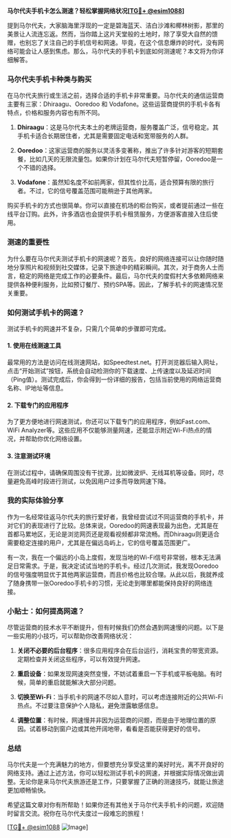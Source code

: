 **马尔代夫手机卡怎么测速？轻松掌握网络状况[[TG💪+ @esim1088](https://t.me/s/esim1088)]**

提到马尔代夫，大家脑海里浮现的一定是碧海蓝天、洁白沙滩和椰林树影，那里的美景让人流连忘返。然而，当你踏上这片天堂般的土地时，除了享受大自然的馈赠，也别忘了关注自己的手机信号和网速。毕竟，在这个信息爆炸的时代，没有网络可能会让人感到焦虑。那么，马尔代夫的手机卡到底如何测速呢？本文将为你详细解答。

### 马尔代夫手机卡种类与购买

在马尔代夫旅行或生活之前，选择合适的手机卡非常重要。马尔代夫的通信运营商主要有三家：Dhiraagu、Ooredoo 和 Vodafone。这些运营商提供的手机卡各有特点，价格和服务内容也有所不同。

1. **Dhiraagu**：这是马尔代夫本土的老牌运营商，服务覆盖广泛，信号稳定。其手机卡适合长期居住者，尤其是需要固定电话和宽带服务的人群。
   
2. **Ooredoo**：这家运营商的服务以灵活多变著称，推出了许多针对游客的短期套餐，比如几天的无限流量包。如果你计划在马尔代夫短暂停留，Ooredoo是一个不错的选择。

3. **Vodafone**：虽然知名度不如前两家，但其性价比高，适合预算有限的旅行者。不过，它的信号覆盖范围可能稍逊于其他两家。

购买手机卡的方式也很简单。你可以直接在机场的柜台购买，或者提前通过一些在线平台订购。此外，许多酒店也会提供手机卡租赁服务，方便游客直接入住后使用。

### 测速的重要性

为什么要在马尔代夫测试手机卡的网速呢？首先，良好的网络连接可以让你随时随地分享照片和视频到社交媒体，记录下旅途中的精彩瞬间。其次，对于商务人士而言，稳定的网络是完成工作的必要条件。最后，马尔代夫的度假村大多依赖网络来提供各种便利服务，比如预订餐厅、预约SPA等。因此，了解手机卡的网速情况至关重要。

### 如何测试手机卡的网速？

测试手机卡的网速并不复杂，只需几个简单的步骤即可完成。

#### 1. 使用在线测速工具

最常用的方法是访问在线测速网站，如Speedtest.net。打开浏览器后输入网址，点击“开始测试”按钮，系统会自动检测你的下载速度、上传速度以及延迟时间（Ping值）。测试完成后，你会得到一份详细的报告，包括当前使用的网络运营商名称、IP地址等信息。

#### 2. 下载专门的应用程序

为了更方便地进行网速测试，你还可以下载专门的应用程序，例如Fast.com、WiFi Analyzer等。这些应用不仅能够测量网速，还能显示附近Wi-Fi热点的情况，并帮助你优化网络设置。

#### 3. 注意测试环境

在测试过程中，请确保周围没有干扰源，比如微波炉、无线耳机等设备。同时，尽量避免高峰时段进行测试，以免因用户过多而导致网速下降。

### 我的实际体验分享

作为一名经常往返马尔代夫的旅行爱好者，我曾经尝试过不同运营商的手机卡，并对它们的表现进行了比较。总体来说，Ooredoo的网速表现最为出色，尤其是在首都马累地区，无论是浏览网页还是观看视频都非常流畅。而Dhiraagu则更适合需要稳定连接的用户，尤其是在偏远岛屿上，它的信号覆盖范围更广。

有一次，我在一个偏远的小岛上度假，发现当地的Wi-Fi信号非常弱，根本无法满足日常需求。于是，我决定试试当地的手机卡。经过几次测试，我发现Ooredoo的信号强度明显优于其他两家运营商，而且价格也比较合理。从此以后，我就养成了随身携带一张Ooredoo手机卡的习惯，无论走到哪里都能保持良好的网络连接。

### 小贴士：如何提高网速？

尽管运营商的技术水平不断提升，但有时候我们仍然会遇到网速慢的问题。以下是一些实用的小技巧，可以帮助你改善网络状况：

1. **关闭不必要的后台程序**：很多应用程序会在后台运行，消耗宝贵的带宽资源。定期检查并关闭这些程序，可以有效提升网速。

2. **重启设备**：如果发现网速突然变慢，不妨试着重启一下手机或平板电脑。有时候，简单的重启就能解决大部分问题。

3. **切换至Wi-Fi**：当手机卡的网速不尽如人意时，可以考虑连接附近的公共Wi-Fi热点。不过要注意保护个人隐私，避免泄露敏感信息。

4. **调整位置**：有时候，网速慢并非因为运营商的问题，而是由于地理位置的原因。试着移动到窗户边或其他开阔地带，看看是否能获得更好的信号。

### 总结

马尔代夫是一个充满魅力的地方，但要想充分享受这里的美好时光，离不开良好的网络支持。通过上述方法，你可以轻松测试手机卡的网速，并根据实际情况做出调整。无论你是来马尔代夫旅游还是工作，只要掌握了正确的测速技巧，就能让旅途更加顺畅愉快。

希望这篇文章对你有所帮助！如果你还有其他关于马尔代夫手机卡的问题，欢迎随时留言交流。祝你在马尔代夫度过一段难忘的旅程！

[[TG💪+ @esim1088](https://t.me/s/esim1088) ![Image](https://i.postimg.cc/4NQfJmqS/Snipaste-2025-05-13-00-14-12.png)]
